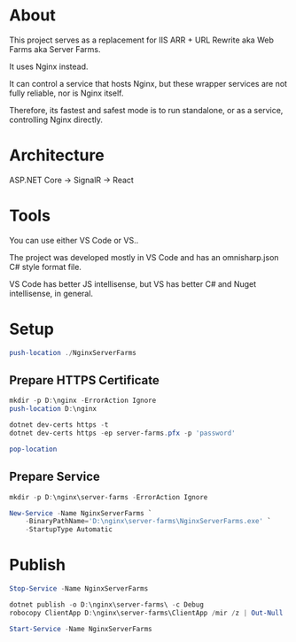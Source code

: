 # About

This project serves as a replacement for IIS ARR + URL Rewrite aka Web Farms aka Server Farms.

It uses Nginx instead.

It can control a service that hosts Nginx, but these wrapper services are not fully reliable, nor is Nginx itself.

Therefore, its fastest and safest mode is to run standalone, or as a service, controlling Nginx directly.

# Architecture

ASP.NET Core -> SignalR -> React

# Tools

You can use either VS Code or VS..

The project was developed mostly in VS Code and has an omnisharp.json C# style format file.

VS Code has better JS intellisense, but VS has better C# and Nuget intellisense, in general.

# Setup

```powershell
push-location ./NginxServerFarms
```

## Prepare HTTPS Certificate

```powershell
mkdir -p D:\nginx -ErrorAction Ignore
push-location D:\nginx

dotnet dev-certs https -t
dotnet dev-certs https -ep server-farms.pfx -p 'password'

pop-location
```

## Prepare Service

```powershell
mkdir -p D:\nginx\server-farms -ErrorAction Ignore

New-Service -Name NginxServerFarms `
    -BinaryPathName='D:\nginx\server-farms\NginxServerFarms.exe' `
    -StartupType Automatic
```

# Publish

```powershell
Stop-Service -Name NginxServerFarms

dotnet publish -o D:\nginx\server-farms\ -c Debug
robocopy ClientApp D:\nginx\server-farms\ClientApp /mir /z | Out-Null

Start-Service -Name NginxServerFarms
```